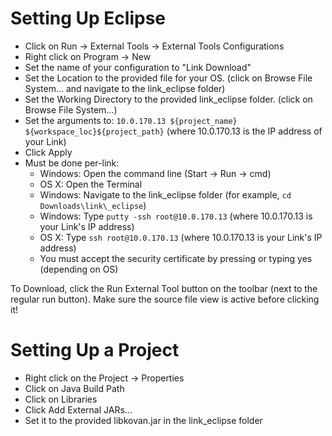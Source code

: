 Setting Up Eclipse
==================

* Click on Run -> External Tools -> External Tools Configurations
* Right click on Program -> New
* Set the name of your configuration to "Link Download"
* Set the Location to the provided file for your OS. (click on Browse File System... and navigate to the link\_eclipse folder)
* Set the Working Directory to the provided link\_eclipse folder. (click on Browse File System...)
* Set the arguments to: `10.0.170.13 ${project_name} ${workspace_loc}${project_path}` (where 10.0.170.13 is the IP address of your Link)
* Click Apply
* Must be done per-link:
  - Windows: Open the command line (Start -> Run -> cmd)
  - OS X: Open the Terminal
  - Windows: Navigate to the link\_eclipse folder (for example, `cd Downloads\link\_eclipse`)
  - Windows: Type `putty -ssh root@10.0.170.13` (where 10.0.170.13 is your Link's IP address)
  - OS X: Type `ssh root@10.0.170.13` (where 10.0.170.13 is your Link's IP address)
  - You must accept the security certificate by pressing or typing yes (depending on OS)

To Download, click the Run External Tool button on the toolbar (next to the regular run button). Make sure the source file view is active before clicking it!

Setting Up a Project
====================

* Right click on the Project -> Properties
* Click on Java Build Path
* Click on Libraries
* Click Add External JARs...
* Set it to the provided libkovan.jar in the link\_eclipse folder